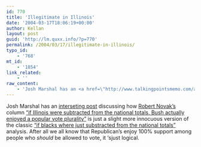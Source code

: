 ```yaml
---
id: 770
title: 'Illegitimate in Illinois'
date: '2004-03-17T18:06:19+00:00'
author: Kellan
layout: post
guid: 'http://lm.quxx.info/?p=770'
permalink: /2004/03/17/illegitimate-in-illinois/
typo_id:
    - '768'
mt_id:
    - '1854'
link_related:
    - ''
raw_content:
    - 'Josh Marshal has an <a href=\"http://www.talkingpointsmemo.com/archives/week_2004_03_14.html#002717\">interseting post</a>  discussing how <a href=\"http://slate.msn.com/id/2089196/\">Robert Novak\''s</a> column <a href=\"http://www.suntimes.com/output/novak/cst-nws-novak17.html\">\"if Illinois were subtracted from the national totals, Bush actually enjoyed a popular vote plurality\"</a> is just a slight more innocuous version of the classic <a href=\"http://www.cnn.com/TRANSCRIPTS/0204/25/ip.00.html\">\"if blacks where just substracted from the national totals\"</a> analysis.  After all we all know that Republican\''s enjoy 100% support among people who <em>should</em> be allowed to vote, it \''sjust logical.'
---
```


Josh Marshal has an [interseting post](http://www.talkingpointsmemo.com/archives/week_2004_03_14.html#002717) discussing how [Robert Novak’s](http://slate.msn.com/id/2089196/) column [“if Illinois were subtracted from the national totals, Bush actually enjoyed a popular vote plurality”](http://www.suntimes.com/output/novak/cst-nws-novak17.html) is just a slight more innocuous version of the classic [“if blacks where just substracted from the national totals”](http://www.cnn.com/TRANSCRIPTS/0204/25/ip.00.html) analysis. After all we all know that Republican’s enjoy 100% support among people who *should* be allowed to vote, it ‘sjust logical.